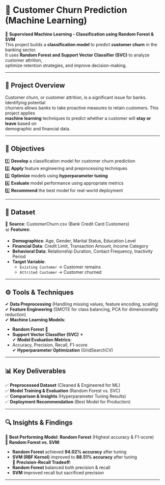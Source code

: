 # 🏦 Customer Churn Prediction (Machine Learning)

🚀 **Supervised Machine Learning - Classification using Random Forest & SVM**  
This project builds a **classification model** to predict **customer churn** in the banking sector.  
It uses **Random Forest and Support Vector Classifier (SVC)** to analyze customer attrition,  
optimize retention strategies, and improve decision-making.

---

## 📖 Project Overview

Customer churn, or customer attrition, is a significant issue for banks. Identifying potential  
churners allows banks to take proactive measures to retain customers. This project applies  
**machine learning** techniques to predict whether a customer will **stay or leave** based on  
demographic and financial data.

---

## 🎯 Objectives

1️⃣ **Develop** a classification model for customer churn prediction  
2️⃣ **Apply** feature engineering and preprocessing techniques  
3️⃣ **Optimize** models using **hyperparameter tuning**  
4️⃣ **Evaluate** model performance using appropriate metrics  
5️⃣ **Recommend** the best model for real-world deployment  

---

## 📂 Dataset  

📌 **Source**: CustomerChurn.csv (Bank Credit Card Customers)  
📊 **Features**:  
- **Demographics**: Age, Gender, Marital Status, Education Level  
- **Financial Data**: Credit Limit, Transaction Amount, Income Category  
- **Behavioral Data**: Relationship Duration, Contact Frequency, Inactivity Period  
- **Target Variable**:  
  - `Existing Customer` → Customer remains  
  - `Attrited Customer` → Customer churned  

---

## ⚙️ Tools & Techniques  

✔ **Data Preprocessing** (Handling missing values, feature encoding, scaling)  
✔ **Feature Engineering** (SMOTE for class balancing, PCA for dimensionality reduction)  
✔ **Machine Learning Models**:  
   - **Random Forest** 🌳  
   - **Support Vector Classifier (SVC)** ✴  
✔ **Model Evaluation Metrics**:  
   - Accuracy, Precision, Recall, F1-score  
✔ **Hyperparameter Optimization** (GridSearchCV)  

---

## 📊 Key Deliverables  

✅ **Preprocessed Dataset** (Cleaned & Engineered for ML)  
✅ **Model Training & Evaluation** (Random Forest vs. SVC)  
✅ **Comparison & Insights** (Hyperparameter Tuning Results)  
✅ **Deployment Recommendation** (Best Model for Production)  

---

## 🔍 Insights & Findings  

📌 **Best Performing Model**: **Random Forest** (Highest accuracy & F1-score)  
📌 **Random Forest vs. SVM**:  
   - **Random Forest** achieved **94.02% accuracy** after tuning  
   - **SVM (RBF Kernel)** improved to **88.51% accuracy** after tuning  
📌 **Precision-Recall Tradeoff**:  
   - **Random Forest** balanced both precision & recall  
   - **SVM** improved recall but sacrificed precision  

---

